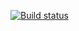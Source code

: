 [![Build status](https://ci.appveyor.com/api/projects/status/57wl5cm4vythvirg?svg=true)](https://ci.appveyor.com/project/AnastasiaKuznetzova/selenide)

